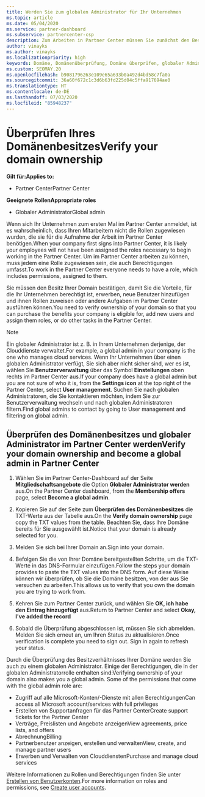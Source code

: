 ```yaml
---
title: Werden Sie zum globalen Administrator für Ihr Unternehmen
ms.topic: article
ms.date: 05/04/2020
ms.service: partner-dashboard
ms.subservice: partnercenter-csp
description: Zum Arbeiten in Partner Center müssen Sie zunächst den Besitz Ihrer Domäne überprüfen. Hier erfahren Sie, wie Sie dazu vorgehen müssen und wie Sie ein globaler Administrator werden, der Benutzer hinzufügen kann.
author: vinayks
ms.author: vinayks
ms.localizationpriority: high
keywords: Domäne, Domänenüberprüfung, Domäne überprüfen, globaler Administrator, Benutzerrollen, Berechtigungen
ms.custom: SEOMAY.20
ms.openlocfilehash: b9081796263e109e65a633b0a492d4bd58c7fa0a
ms.sourcegitcommit: 36a60f672c1c3d6b63fd225d04c5ffa917694ae0
ms.translationtype: HT
ms.contentlocale: de-DE
ms.lasthandoff: 07/03/2020
ms.locfileid: "85948237"
---
```

# <a name="verify-your-domain-ownership"></a><span data-ttu-id="8c954-105">Überprüfen Ihres Domänenbesitzes</span><span class="sxs-lookup"><span data-stu-id="8c954-105">Verify your domain ownership</span></span>

<span data-ttu-id="8c954-106">**Gilt für:**</span><span class="sxs-lookup"><span data-stu-id="8c954-106">**Applies to:**</span></span>

- <span data-ttu-id="8c954-107">Partner Center</span><span class="sxs-lookup"><span data-stu-id="8c954-107">Partner Center</span></span>

<span data-ttu-id="8c954-108">**Geeignete Rollen**</span><span class="sxs-lookup"><span data-stu-id="8c954-108">**Appropriate roles**</span></span>

- <span data-ttu-id="8c954-109">Globaler Administrator</span><span class="sxs-lookup"><span data-stu-id="8c954-109">Global admin</span></span>

<span data-ttu-id="8c954-110">Wenn sich Ihr Unternehmen zum ersten Mal im Partner Center anmeldet, ist es wahrscheinlich, dass Ihren Mitarbeitern nicht die Rollen zugewiesen wurden, die sie für die Aufnahme der Arbeit im Partner Center benötigen.</span><span class="sxs-lookup"><span data-stu-id="8c954-110">When your company first signs into Partner Center, it is likely your employees will not have been assigned the roles necessary to begin working in the Partner Center.</span></span> <span data-ttu-id="8c954-111">Um im Partner Center arbeiten zu können, muss jedem eine Rolle zugewiesen sein, die auch Berechtigungen umfasst.</span><span class="sxs-lookup"><span data-stu-id="8c954-111">To work in the Partner Center everyone needs to have a role, which includes permissions, assigned to them.</span></span>  

<span data-ttu-id="8c954-112">Sie müssen den Besitz Ihrer Domain bestätigen, damit Sie die Vorteile, für die Ihr Unternehmen berechtigt ist, erwerben, neue Benutzer hinzufügen und ihnen Rollen zuweisen oder andere Aufgaben im Partner Center ausführen können.</span><span class="sxs-lookup"><span data-stu-id="8c954-112">You need to verify ownership of your domain so that you can purchase the benefits your company is eligible for, add new users and assign them roles, or do other tasks in the Partner Center.</span></span>

>[!Note]
><span data-ttu-id="8c954-113">Ein globaler Administrator ist z. B. in Ihrem Unternehmen derjenige, der Clouddienste verwaltet.</span><span class="sxs-lookup"><span data-stu-id="8c954-113">For example, a global admin in your company is the one who manages cloud services.</span></span> <span data-ttu-id="8c954-114">Wenn Ihr Unternehmen über einen globalen Administrator verfügt, Sie sich aber nicht sicher sind, wer es ist, wählen Sie **Benutzerverwaltung** über das Symbol **Einstellungen** oben rechts im Partner Center aus.</span><span class="sxs-lookup"><span data-stu-id="8c954-114">If your company does have a global admin but you are not sure of who it is, from the **Settings icon** at the top right of the Partner Center, select **User management**.</span></span> <span data-ttu-id="8c954-115">Suchen Sie nach globalen Administratoren, die Sie kontaktieren möchten, indem Sie zur Benutzerverwaltung wechseln und nach globalen Administratoren filtern.</span><span class="sxs-lookup"><span data-stu-id="8c954-115">Find global admins to contact by going to User management and filtering on global admin.</span></span>

## <a name="verify-your-domain-ownership-and-become-a-global-admin-in-partner-center"></a><span data-ttu-id="8c954-116">Überprüfen des Domänenbesitzes und globaler Administrator im Partner Center werden</span><span class="sxs-lookup"><span data-stu-id="8c954-116">Verify your domain ownership and become a global admin in Partner Center</span></span>

1. <span data-ttu-id="8c954-117">Wählen Sie im Partner Center-Dashboard auf der Seite **Mitgliedschaftsangebote** die Option **Globaler Administrator werden** aus.</span><span class="sxs-lookup"><span data-stu-id="8c954-117">On the Partner Center dashboard, from the **Membership offers** page, select **Become a global admin**.</span></span> 

2. <span data-ttu-id="8c954-118">Kopieren Sie auf der Seite zum **Überprüfen des Domänenbesitzes** die TXT-Werte aus der Tabelle aus.</span><span class="sxs-lookup"><span data-stu-id="8c954-118">On the **Verify domain ownership** page copy the TXT values from the table.</span></span> <span data-ttu-id="8c954-119">Beachten Sie, dass Ihre Domäne bereits für Sie ausgewählt ist.</span><span class="sxs-lookup"><span data-stu-id="8c954-119">Notice that your domain is already selected for you.</span></span>

3. <span data-ttu-id="8c954-120">Melden Sie sich bei Ihrer Domain an.</span><span class="sxs-lookup"><span data-stu-id="8c954-120">Sign into your domain.</span></span> 

4. <span data-ttu-id="8c954-121">Befolgen Sie die von Ihrer Domäne bereitgestellten Schritte, um die TXT-Werte in das DNS-Formular einzufügen.</span><span class="sxs-lookup"><span data-stu-id="8c954-121">Follow the steps your domain provides to paste the TXT values into the DNS form.</span></span>  <span data-ttu-id="8c954-122">Auf diese Weise können wir überprüfen, ob Sie die Domäne besitzen, von der aus Sie versuchen zu arbeiten.</span><span class="sxs-lookup"><span data-stu-id="8c954-122">This allows us to verify that you own the domain you are trying to work from.</span></span>

5. <span data-ttu-id="8c954-123">Kehren Sie zum Partner Center zurück, und wählen Sie **OK, ich habe den Eintrag hinzugefügt** aus.</span><span class="sxs-lookup"><span data-stu-id="8c954-123">Return to Partner Center and select **Okay, I've added the record**</span></span>

6. <span data-ttu-id="8c954-124">Sobald die Überprüfung abgeschlossen ist, müssen Sie sich abmelden. Melden Sie sich erneut an, um Ihren Status zu aktualisieren.</span><span class="sxs-lookup"><span data-stu-id="8c954-124">Once verification is complete you need to sign out. Sign in again to refresh your status.</span></span> 

<span data-ttu-id="8c954-125">Durch die Überprüfung des Besitzverhältnisses Ihrer Domäne werden Sie auch zu einem globalen Administrator. Einige der Berechtigungen, die in der globalen Administratorrolle enthalten sind:</span><span class="sxs-lookup"><span data-stu-id="8c954-125">Verifying ownership of your domain also makes you a global admin. Some of the permissions that come with the global admin role are:</span></span>

- <span data-ttu-id="8c954-126">Zugriff auf alle Microsoft-Konten/-Dienste mit allen Berechtigungen</span><span class="sxs-lookup"><span data-stu-id="8c954-126">Can access all Microsoft account/services with full privileges</span></span> 
- <span data-ttu-id="8c954-127">Erstellen von Supportanfragen für das Partner Center</span><span class="sxs-lookup"><span data-stu-id="8c954-127">Create support tickets for the Partner Center</span></span>
- <span data-ttu-id="8c954-128">Verträge, Preislisten und Angebote anzeigen</span><span class="sxs-lookup"><span data-stu-id="8c954-128">View agreements, price lists, and offers</span></span>
- <span data-ttu-id="8c954-129">Abrechnung</span><span class="sxs-lookup"><span data-stu-id="8c954-129">Billing</span></span>
- <span data-ttu-id="8c954-130">Partnerbenutzer anzeigen, erstellen und verwalten</span><span class="sxs-lookup"><span data-stu-id="8c954-130">View, create, and manage partner users</span></span>
- <span data-ttu-id="8c954-131">Erwerben und Verwalten von Clouddiensten</span><span class="sxs-lookup"><span data-stu-id="8c954-131">Purchase and manage cloud services</span></span>

<span data-ttu-id="8c954-132">Weitere Informationen zu Rollen und Berechtigungen finden Sie unter [Erstellen von Benutzerkonten](create-user-accounts-and-set-permissions.md).</span><span class="sxs-lookup"><span data-stu-id="8c954-132">For more information on roles and permissions, see [Create user accounts](create-user-accounts-and-set-permissions.md).</span></span> 